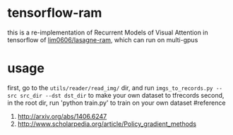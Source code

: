 # tensorflow-ram
this is a re-implementation of Recurrent Models of Visual Attention in tensorflow of [lim0606/lasagne-ram](https://github.com/lim0606/lasagne-ram/), which can run on multi-gpus
# usage
  first, go to the `utils/reader/read_img/` dir, and run `imgs_to_records.py --src src_dir --dst dst_dir` to make your own dataset to tfrecords
  second, in the root dir, run 'python train.py' to train on your own dataset
#reference
1. http://arxiv.org/abs/1406.6247
2. http://www.scholarpedia.org/article/Policy_gradient_methods
